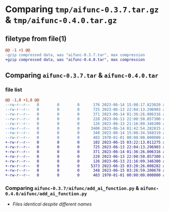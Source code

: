 # Comparing `tmp/aifunc-0.3.7.tar.gz` & `tmp/aifunc-0.4.0.tar.gz`

## filetype from file(1)

```diff
@@ -1 +1 @@
-gzip compressed data, was "aifunc-0.3.7.tar", max compression
+gzip compressed data, was "aifunc-0.4.0.tar", max compression
```

## Comparing `aifunc-0.3.7.tar` & `aifunc-0.4.0.tar`

### file list

```diff
@@ -1,8 +1,8 @@
--rw-r--r--   0        0        0      176 2023-06-14 15:08:17.823020 aifunc-0.3.7/aifunc/__init__.py
--rw-r--r--   0        0        0      725 2023-06-13 22:04:13.296903 aifunc-0.3.7/aifunc/add_ai_function.py
--rw-r--r--   0        0        0      371 2023-06-14 01:36:26.006316 aifunc-0.3.7/aifunc/evaluate_answer.py
--rw-r--r--   0        0        0      228 2023-06-13 22:08:50.857300 aifunc-0.3.7/aifunc/follow_up.py
--rw-r--r--   0        0        0      126 2023-06-13 21:16:09.346300 aifunc-0.3.7/aifunc/generate_question.py
--rw-r--r--   0        0        0     3400 2023-06-14 01:42:54.282815 aifunc-0.3.7/aifunc/utility.py
--rw-r--r--   0        0        0      348 2023-06-14 15:08:34.568319 aifunc-0.3.7/pyproject.toml
--rw-r--r--   0        0        0      403 1970-01-01 00:00:00.000000 aifunc-0.3.7/PKG-INFO
+-rw-r--r--   0        0        0      102 2023-06-15 03:22:13.011275 aifunc-0.4.0/aifunc/__init__.py
+-rw-r--r--   0        0        0      725 2023-06-13 22:04:13.296903 aifunc-0.4.0/aifunc/add_ai_function.py
+-rw-r--r--   0        0        0      371 2023-06-14 01:36:26.006316 aifunc-0.4.0/aifunc/evaluate_answer.py
+-rw-r--r--   0        0        0      228 2023-06-13 22:08:50.857300 aifunc-0.4.0/aifunc/follow_up.py
+-rw-r--r--   0        0        0      126 2023-06-13 21:16:09.346300 aifunc-0.4.0/aifunc/generate_question.py
+-rw-r--r--   0        0        0     5373 2023-06-15 03:20:26.008282 aifunc-0.4.0/aifunc/utility.py
+-rw-r--r--   0        0        0      348 2023-06-15 03:26:59.200678 aifunc-0.4.0/pyproject.toml
+-rw-r--r--   0        0        0      403 1970-01-01 00:00:00.000000 aifunc-0.4.0/PKG-INFO
```

### Comparing `aifunc-0.3.7/aifunc/add_ai_function.py` & `aifunc-0.4.0/aifunc/add_ai_function.py`

 * *Files identical despite different names*

